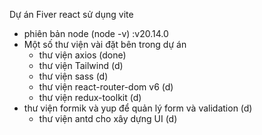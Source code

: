Dự án Fiver react sử dụng vite

- phiên bản node (node -v) :v20.14.0
- Một số thư viện vài đặt bên trong dự án
  - thư viện axios (done)
  - thư viện Tailwind (d)
  - thư viện sass (d)
  - thư viện react-router-dom v6 (d)
  - thư viện redux-toolkit (d)
- thư viện formik và yup để quản lý form và validation (d)
  - thư viện antd cho xây dựng UI (d)
